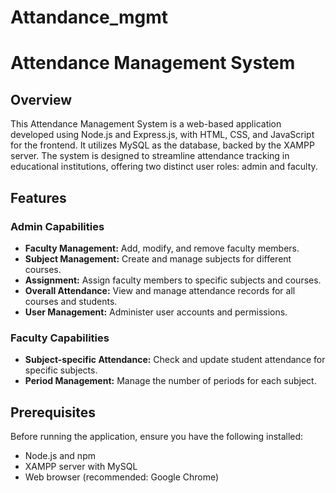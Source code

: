 # Attandance_mgmt
# Attendance Management System

## Overview

This Attendance Management System is a web-based application developed using Node.js and Express.js, with HTML, CSS, and JavaScript for the frontend. It utilizes MySQL as the database, backed by the XAMPP server. The system is designed to streamline attendance tracking in educational institutions, offering two distinct user roles: admin and faculty.

## Features

### Admin Capabilities

- **Faculty Management:** Add, modify, and remove faculty members.
- **Subject Management:** Create and manage subjects for different courses.
- **Assignment:** Assign faculty members to specific subjects and courses.
- **Overall Attendance:** View and manage attendance records for all courses and students.
- **User Management:** Administer user accounts and permissions.

### Faculty Capabilities

- **Subject-specific Attendance:** Check and update student attendance for specific subjects.
- **Period Management:** Manage the number of periods for each subject.

## Prerequisites

Before running the application, ensure you have the following installed:

- Node.js and npm
- XAMPP server with MySQL
- Web browser (recommended: Google Chrome)
